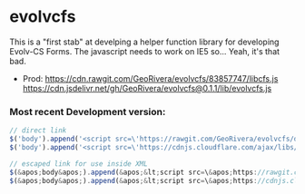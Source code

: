 # evolvcfs

This is a "first stab" at develping a helper function library for developing Evolv-CS Forms.
The javascript needs to work on IE5 so... Yeah, it's that bad.

+ Prod: https://cdn.rawgit.com/GeoRivera/evolvcfs/83857747/libcfs.js
        https://cdn.jsdelivr.net/gh/GeoRivera/evolvcfs@0.1.1/lib/evolvcfs.js
### Most recent Development version:
```javascript
// direct link
$('body').append('<script src=\'https://rawgit.com/GeoRivera/evolvcfs/dev/lib/evolvcfs.js\'></script>');
$('body').append('<script src=\'https://cdnjs.cloudflare.com/ajax/libs/es5-shim/4.5.7/es5-shim.min.js\'></script>');

// escaped link for use inside XML
$(&apos;body&apos;).append(&apos;&lt;script src=\&apos;https://rawgit.com/GeoRivera/evolvcfs/dev/lib/evolvcfs.js\&apos;&gt;&lt;/script&gt;&apos;);
$(&apos;body&apos;).append(&apos;&lt;script src=\&apos;https://cdnjs.cloudflare.com/ajax/libs/es5-shim/4.5.7/es5-shim.min.js\&apos;&gt;&lt;/script&gt;&apos;);
```
